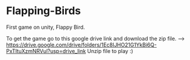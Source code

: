 # Flapping-Birds
First game on unity, Flappy Bird.

To get the game go to this google drive link and download the zip file. --> https://drive.google.com/drive/folders/1Ec8IJHO21G1YkBi6Q-PxTItuXzmNRVul?usp=drive_link
Unzip file to play :)

